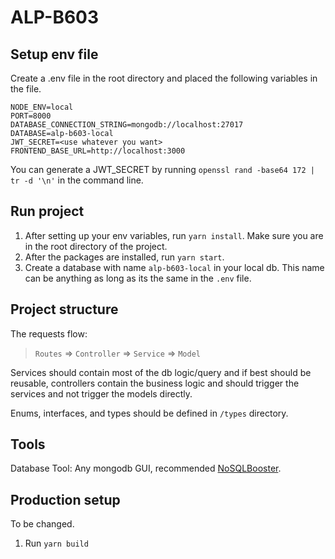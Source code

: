 # ALP-B603

## Setup env file
Create a .env file in the root directory and placed the following variables in the file.

```
NODE_ENV=local
PORT=8000
DATABASE_CONNECTION_STRING=mongodb://localhost:27017
DATABASE=alp-b603-local
JWT_SECRET=<use whatever you want>
FRONTEND_BASE_URL=http://localhost:3000
```
You can generate a JWT_SECRET by running `openssl rand -base64 172 | tr -d '\n'` in the command line.
## Run project

1. After setting up your env variables, run `yarn install`. Make sure you are in the root directory of the project.
2. After the packages are installed, run `yarn start`.
3. Create a database with name `alp-b603-local` in your local db. This name can be anything as long as its the same in the `.env` file.

## Project structure
The requests flow:
> `Routes` => `Controller` => `Service` => `Model`

Services should contain most of the db logic/query and if best should be reusable, controllers contain the business logic and should trigger the services and not trigger the models directly.

Enums, interfaces, and types should be defined in `/types` directory.

## Tools
Database Tool: Any mongodb GUI, recommended [NoSQLBooster](https://www.nosqlbooster.com/).

## Production setup
To be changed.
1. Run `yarn build`